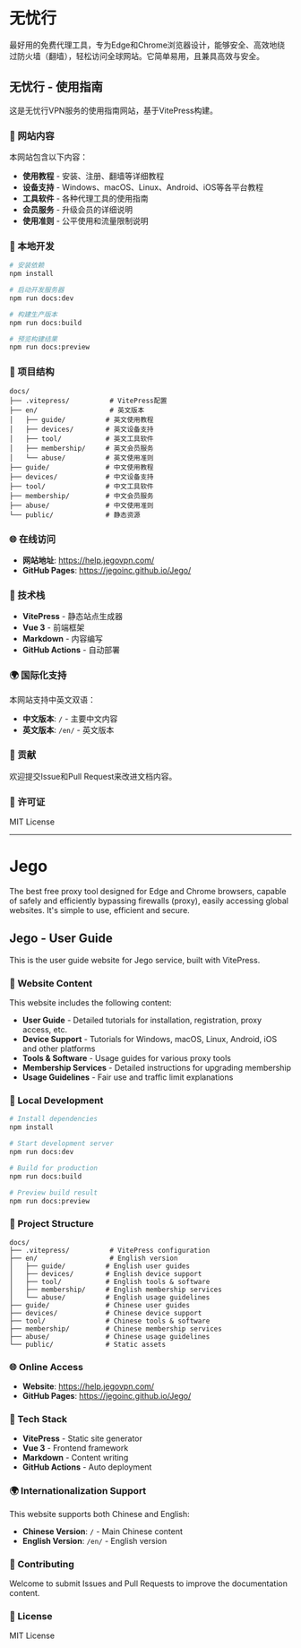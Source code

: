 # 无忧行

最好用的免费代理工具，专为Edge和Chrome浏览器设计，能够安全、高效地绕过防火墙（翻墙），轻松访问全球网站。它简单易用，且兼具高效与安全。

## 无忧行 - 使用指南

这是无忧行VPN服务的使用指南网站，基于VitePress构建。

### 📖 网站内容

本网站包含以下内容：

- **使用教程** - 安装、注册、翻墙等详细教程
- **设备支持** - Windows、macOS、Linux、Android、iOS等各平台教程
- **工具软件** - 各种代理工具的使用指南
- **会员服务** - 升级会员的详细说明
- **使用准则** - 公平使用和流量限制说明

### 🚀 本地开发

```bash
# 安装依赖
npm install

# 启动开发服务器
npm run docs:dev

# 构建生产版本
npm run docs:build

# 预览构建结果
npm run docs:preview
```

### 📁 项目结构

```
docs/
├── .vitepress/          # VitePress配置
├── en/                  # 英文版本
│   ├── guide/          # 英文使用教程
│   ├── devices/        # 英文设备支持
│   ├── tool/           # 英文工具软件
│   ├── membership/     # 英文会员服务
│   └── abuse/          # 英文使用准则
├── guide/              # 中文使用教程
├── devices/            # 中文设备支持
├── tool/               # 中文工具软件
├── membership/         # 中文会员服务
├── abuse/              # 中文使用准则
└── public/             # 静态资源
```

### 🌐 在线访问

- **网站地址**: https://help.jegovpn.com/
- **GitHub Pages**: https://jegoinc.github.io/Jego/

### 📝 技术栈

- **VitePress** - 静态站点生成器
- **Vue 3** - 前端框架
- **Markdown** - 内容编写
- **GitHub Actions** - 自动部署

### 🌍 国际化支持

本网站支持中英文双语：

- **中文版本**: `/` - 主要中文内容
- **英文版本**: `/en/` - 英文版本

### 🤝 贡献

欢迎提交Issue和Pull Request来改进文档内容。

### 📄 许可证

MIT License

---

# Jego

The best free proxy tool designed for Edge and Chrome browsers, capable of safely and efficiently bypassing firewalls (proxy), easily accessing global websites. It's simple to use, efficient and secure.

## Jego - User Guide

This is the user guide website for Jego service, built with VitePress.

### 📖 Website Content

This website includes the following content:

- **User Guide** - Detailed tutorials for installation, registration, proxy access, etc.
- **Device Support** - Tutorials for Windows, macOS, Linux, Android, iOS and other platforms
- **Tools & Software** - Usage guides for various proxy tools
- **Membership Services** - Detailed instructions for upgrading membership
- **Usage Guidelines** - Fair use and traffic limit explanations

### 🚀 Local Development

```bash
# Install dependencies
npm install

# Start development server
npm run docs:dev

# Build for production
npm run docs:build

# Preview build result
npm run docs:preview
```

### 📁 Project Structure

```
docs/
├── .vitepress/          # VitePress configuration
├── en/                  # English version
│   ├── guide/          # English user guides
│   ├── devices/        # English device support
│   ├── tool/           # English tools & software
│   ├── membership/     # English membership services
│   └── abuse/          # English usage guidelines
├── guide/              # Chinese user guides
├── devices/            # Chinese device support
├── tool/               # Chinese tools & software
├── membership/         # Chinese membership services
├── abuse/              # Chinese usage guidelines
└── public/             # Static assets
```

### 🌐 Online Access

- **Website**: https://help.jegovpn.com/
- **GitHub Pages**: https://jegoinc.github.io/Jego/

### 📝 Tech Stack

- **VitePress** - Static site generator
- **Vue 3** - Frontend framework
- **Markdown** - Content writing
- **GitHub Actions** - Auto deployment

### 🌍 Internationalization Support

This website supports both Chinese and English:

- **Chinese Version**: `/` - Main Chinese content
- **English Version**: `/en/` - English version

### 🤝 Contributing

Welcome to submit Issues and Pull Requests to improve the documentation content.

### 📄 License

MIT License 
